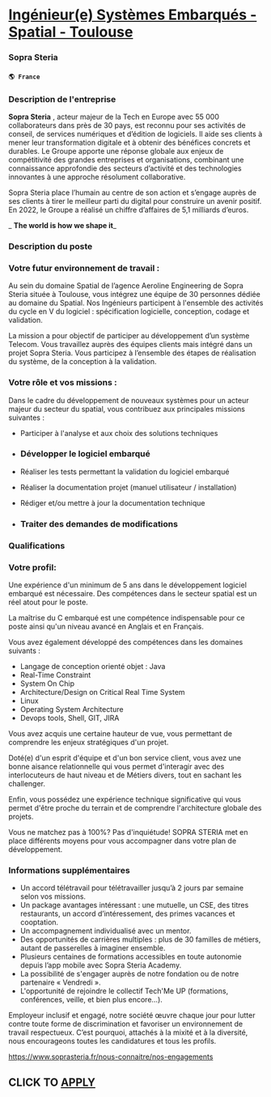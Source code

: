 # [Ingénieur(e) Systèmes Embarqués - Spatial - Toulouse](https://www.remotewlb.com/apply/ingenieur-e-systemes-embarques-spatial-toulouse)  
### Sopra Steria  
#### `🌎 France`  

### Description de l'entreprise

 **Sopra Steria** , acteur majeur de la Tech en Europe avec 55 000 collaborateurs dans près de 30 pays, est reconnu pour ses activités de conseil, de services numériques et d’édition de logiciels. Il aide ses clients à mener leur transformation digitale et à obtenir des bénéfices concrets et durables. Le Groupe apporte une réponse globale aux enjeux de compétitivité des grandes entreprises et organisations, combinant une connaissance approfondie des secteurs d’activité et des technologies innovantes à une approche résolument collaborative.  
  
Sopra Steria place l’humain au centre de son action et s’engage auprès de ses clients à tirer le meilleur parti du digital pour construire un avenir positif. En 2022, le Groupe a réalisé un chiffre d’affaires de 5,1 milliards d’euros.  
  
 _ **The world is how we shape it**_

### Description du poste

### Votre futur environnement de travail :

Au sein du domaine Spatial de l’agence Aeroline Engineering de Sopra Steria située à Toulouse, vous intégrez une équipe de 30 personnes dédiée au domaine du Spatial. Nos Ingénieurs participent à l'ensemble des activités du cycle en V du logiciel : spécification logicielle, conception, codage et validation.

La mission a pour objectif de participer au développement d’un système Telecom. Vous travaillez auprès des équipes clients mais intégré dans un projet Sopra Steria. Vous participez à l’ensemble des étapes de réalisation du système, de la conception à la validation.

### Votre rôle et vos missions :

Dans le cadre du développement de nouveaux systèmes pour un acteur majeur du secteur du spatial, vous contribuez aux principales missions suivantes :

  * Participer à l'analyse et aux choix des solutions techniques 

  * ### Développer le logiciel embarqué 

  * Réaliser les tests permettant la validation du logiciel embarqué 

  * Réaliser la documentation projet (manuel utilisateur / installation) 

  * Rédiger et/ou mettre à jour la documentation technique 

  * ### Traiter des demandes de modifications 

### Qualifications

### Votre profil:

Une expérience d'un minimum de 5 ans dans le développement logiciel embarqué est nécessaire. Des compétences dans le secteur spatial est un réel atout pour le poste.

La maîtrise du C embarqué est une compétence indispensable pour ce poste ainsi qu'un niveau avancé en Anglais et en Français.

Vous avez également développé des compétences dans les domaines suivants :

  * Langage de conception orienté objet : Java
  * Real-Time Constraint
  * System On Chip
  * Architecture/Design on Critical Real Time System
  * Linux
  * Operating System Architecture
  * Devops tools, Shell, GIT, JIRA

Vous avez acquis une certaine hauteur de vue, vous permettant de comprendre les enjeux stratégiques d'un projet.

Doté(e) d'un esprit d'équipe et d'un bon service client, vous avez une bonne aisance relationnelle qui vous permet d'interagir avec des interlocuteurs de haut niveau et de Métiers divers, tout en sachant les challenger.

Enfin, vous possédez une expérience technique significative qui vous permet d'être proche du terrain et de comprendre l'architecture globale des projets.

Vous ne matchez pas à 100%? Pas d'inquiétude! SOPRA STERIA met en place différents moyens pour vous accompagner dans votre plan de développement.

### Informations supplémentaires

  * Un accord télétravail pour télétravailler jusqu’à 2 jours par semaine selon vos missions. 
  * Un package avantages intéressant : une mutuelle, un CSE, des titres restaurants, un accord d’intéressement, des primes vacances et cooptation.
  * Un accompagnement individualisé avec un mentor.
  * Des opportunités de carrières multiples : plus de 30 familles de métiers, autant de passerelles à imaginer ensemble.
  * Plusieurs centaines de formations accessibles en toute autonomie depuis l’app mobile avec Sopra Steria Academy.
  * La possibilité de s'engager auprès de notre fondation ou de notre partenaire « Vendredi ».
  * L'opportunité de rejoindre le collectif Tech'Me UP (formations, conférences, veille, et bien plus encore…).

Employeur inclusif et engagé, notre société œuvre chaque jour pour lutter contre toute forme de discrimination et favoriser un environnement de travail respectueux. C’est pourquoi, attachés à la mixité et à la diversité, nous encourageons toutes les candidatures et tous les profils.

https://www.soprasteria.fr/nous-connaitre/nos-engagements

  
## CLICK TO [APPLY](https://www.remotewlb.com/apply/ingenieur-e-systemes-embarques-spatial-toulouse)


